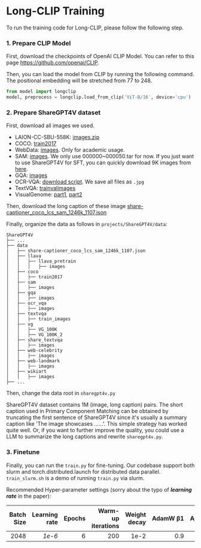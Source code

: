 # Long-CLIP Training
To run the training code for Long-CLIP, please follow the following step.

### 1. Prepare CLIP Model
First, download the checkpoints of OpenAI CLIP Model. You can refer to this page https://github.com/openai/CLIP.

Then, you can load the model from CLIP by running the following command. The positional embedding will be stretched from 77 to 248. 
```python
from model import longclip
model, preprocess = longclip.load_from_clip('ViT-B/16', device='cpu')
```
### 2. Prepare ShareGPT4V dataset

First, download all images we used.
- LAION-CC-SBU-558K: [images.zip](https://huggingface.co/datasets/liuhaotian/LLaVA-Pretrain/blob/main/images.zip)
- COCO: [train2017](http://images.cocodataset.org/zips/train2017.zip)
- WebData: [images](https://drive.google.com/drive/folders/1tCUQ-sq6vdshZVkF0ZeF3K4eztkXJgax?usp=sharing). Only for academic usage.
- SAM: [images](https://ai.meta.com/datasets/segment-anything-downloads/). We only use 000000~000050.tar for now. If you just want to use ShareGPT4V for SFT, you can quickly download 9K images from [here](https://drive.google.com/file/d/1dKumdOKSXtV7lIXdrG7jsIK_z2vZv2gs/view?usp=drive_link). 
- GQA: [images](https://downloads.cs.stanford.edu/nlp/data/gqa/images.zip)
- OCR-VQA: [download script](https://drive.google.com/drive/folders/1_GYPY5UkUy7HIcR0zq3ZCFgeZN7BAfm_?usp=sharing). We save all files as `.jpg`
- TextVQA: [trainvalimages](https://dl.fbaipublicfiles.com/textvqa/images/train_val_images.zip)
- VisualGenome: [part1](https://cs.stanford.edu/people/rak248/VG_100K_2/images.zip), [part2](https://cs.stanford.edu/people/rak248/VG_100K_2/images2.zip)

Then, download the long caption of these image [share-captioner_coco_lcs_sam_1246k_1107.json](https://huggingface.co/datasets/Lin-Chen/ShareGPT4V/blob/main/share-captioner_coco_lcs_sam_1246k_1107.json)


Finally, organize the data as follows in `projects/ShareGPT4V/data`:

```none
ShareGPT4V
├── ...
├── data
|   ├── share-captioner_coco_lcs_sam_1246k_1107.json
│   ├── llava
│   │   ├── llava_pretrain
│   │   │   ├── images
│   ├── coco
│   │   ├── train2017
│   ├── sam
│   │   ├── images
│   ├── gqa
│   │   ├── images
│   ├── ocr_vqa
│   │   ├── images
│   ├── textvqa
│   │   ├── train_images
│   ├── vg
│   │   ├── VG_100K
│   │   ├── VG_100K_2
│   ├── share_textvqa
│   │   ├── images
│   ├── web-celebrity
│   │   ├── images
│   ├── web-landmark
│   │   ├── images
│   ├── wikiart
│   │   ├── images
├── ...
```
Then, change the data root in `sharegpt4v.py`

ShareGPT4V dataset contains 1M (image, long caption) pairs. The short caption used in Primary Component Matching can be obtained by truncating the first sentence of ShareGPT4V since it's usually a summary caption like 'The image showcases ......'. This simple strategy has worked quite well. 
Or, if you want to further improve the quality, you could use a LLM to summarize the long captions and rewrite `sharegpt4v.py`.

### 3. Finetune

Finally, you can run the `train.py` for fine-tuning. Our codebase support both slurm and torch.distributed.launch for distributed data parallel. `train_slurm.sh` is a demo of running `train.py` via slurm.





Recommended Hyper-parameter settings (sorry about the typo of ***learning rate*** in the paper):

| Batch Size | Learning rate | Epochs |  Warm-up iterations | Weight decay |  AdamW&nbsp;β1 |  AdamW&nbsp;β2 |  AdamW&nbsp;ϵ |
| ----: | ----: | ---: | ---: | ---: | ---: | ---: | ---: |
| 2048 | *1e-6* | 6 | 200 | 1e-2 | 0.9 | 0.999 | 1e-8 |